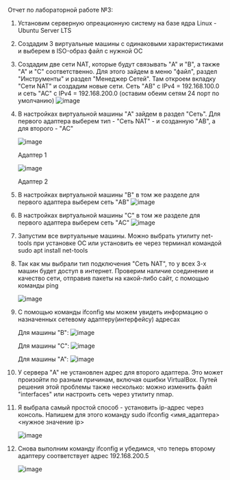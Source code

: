 Отчет по лабораторной работе №3:
1. Установим серверную опреационную систему на базе ядра Linux - Ubuntu Server LTS

2. Создадим 3 виртуальные машины с одинаковыми характеристиками и выберем в ISO-образ файл с нужной ОС
   
3. Создадим две сети NAT, которые будут связывать "A" и "B", а также "A" и "C" соответственно. Для этого зайдем в меню "файл", раздел "Инструменты" и раздел "Менеджер Сетей". Там откроем вкладку "Сети NAT" и создадим новые сети. Сеть "AB" с IPv4 = 192.168.100.0 и сеть "AC" с IPv4 = 192.168.200.0 (оставим обеим сетям 24 порт по умолчанию)
   ![image](https://github.com/user-attachments/assets/b6a2a353-f594-49c3-b759-d0577507053d)
   
4. В настройках виртуальной машины "A" зайдем в раздел "Сеть". Для первого адаптера выберем тип - "Сеть NAT" - и созданную "AB", а для второго - "AC"
   
   ![image](https://github.com/user-attachments/assets/0c313084-36ef-4ee4-af39-be55493a961a)

   Адаптер 1
   
   ![image](https://github.com/user-attachments/assets/ac295916-2889-4aa9-a84b-46685c0e41b0)

   Адаптер 2
   
5. В настройках виртуальной машины "B" в том же разделе для первого адаптера выберем сеть "AB"
   ![image](https://github.com/user-attachments/assets/2b807796-d4d5-46d6-b8a9-29eaf9cb4528)
   
6. В настройках виртуальной машины "C" в том же разделе для первого адаптера выберем сеть "AC"
   ![image](https://github.com/user-attachments/assets/5990f355-80f5-44a4-9ae1-fe404acca8d0)

7. Запустим все виртуальные машины. Можно выбрать утилиту net-tools при установке ОС или установить ее через терминал командой sudo apt install net-tools

8. Так как мы выбрали тип подключения "Сеть NAT", то у всех 3-х машин будет доступ в интернет. Проверим наличие соединение и качество сети, отправив пакеты на какой-либо сайт, с помощью команды ping
   
   ![image](https://github.com/user-attachments/assets/149a11af-800f-4ecc-bec8-9567047759e3)

9. С помощью команды ifconfig мы можем увидеть информацию о назначенных сетевому адаптеру(интерфейсу) адресах

   Для машины "B":
   ![image](https://github.com/user-attachments/assets/2d54ebf0-2366-4aed-8386-e26b00590c8b)

   Для машины "C":
   ![image](https://github.com/user-attachments/assets/88d68d5b-5b6a-4591-ab41-fafcdb6c4a90)

   Для машины "A":
   ![image](https://github.com/user-attachments/assets/c9b7fce6-bd71-44a6-804e-428f7172d194)

10. У сервера "A" не установлен адрес для второго адаптера. Это может произойти по разным причинам, включая ошибки VirtualBox. Путей решения этой проблемы также несколько: можно изменить файл "interfaces" или настроить сеть через утилиту nmap.

11. Я выбрала самый простой способ - установить ip-адрес через консоль. Напишем для этого команду sudo ifconfig <имя_адаптера> <нужное значение ip>
    
    ![image](https://github.com/user-attachments/assets/96604a34-a925-4402-9f8c-dbe7ddb45a65)

12. Снова выполним команду ifconfig и убедимся, что теперь второму адаптеру соответствует адрес 192.168.200.5

    ![image](https://github.com/user-attachments/assets/7e3f1cd4-4c44-4572-a462-7f3c42ab3d51)


